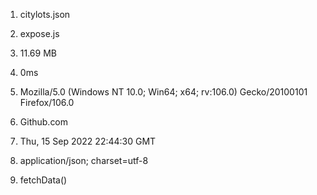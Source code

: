 1. citylots.json
2. expose.js
3. 11.69 MB
4. 0ms

5. Mozilla/5.0 (Windows NT 10.0; Win64; x64; rv:106.0) Gecko/20100101 Firefox/106.0
6. Github.com
7. Thu, 15 Sep 2022 22:44:30 GMT
8. application/json; charset=utf-8
9. fetchData()
